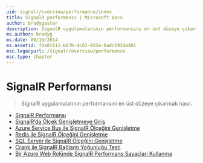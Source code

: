 ```yaml
---
uid: signalr/overview/performance/index
title: SignalR performansı | Microsoft Docs
author: bradygaster
description: SignalR uygulamalarının performansını en üst düzeye çıkarmak nasıl.
ms.author: bradyg
ms.date: 09/19/2014
ms.assetid: fda81611-b67b-4c62-915e-8adc1924a401
msc.legacyurl: /signalr/overview/performance
msc.type: chapter
---
```

<a name="signalr-performance"></a>SignalR Performansı
====================
> SignalR uygulamalarının performansını en üst düzeye çıkarmak nasıl.


- [SignalR Performansı](signalr-performance.md)
- [SignalR’da Ölçek Genişletmeye Giriş](scaleout-in-signalr.md)
- [Azure Service Bus ile SignalR Ölçeğini Genişletme](scaleout-with-windows-azure-service-bus.md)
- [Redis ile SignalR Ölçeğini Genişletme](scaleout-with-redis.md)
- [SQL Server ile SignalR Ölçeğini Genişletme](scaleout-with-sql-server.md)
- [Crank ile SignalR Bağlantı Yoğunluğu Testi](signalr-connection-density-testing-with-crank.md)
- [Bir Azure Web Rolünde SignalR Performans Sayaçları Kullanma](using-signalr-performance-counters-in-an-azure-web-role.md)
